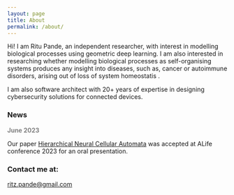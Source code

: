 ```yaml
---
layout: page
title: About
permalink: /about/
---
```


Hi! I am Ritu Pande, an independent researcher, with interest in modelling biological processes using geometric deep learning. I am also interested in researching  whether modelling biological processes as self-organising systems produces any insight into diseases, such as, cancer or autoimmune disorders, arising out of loss of system homeostatis . 

I am also software architect with 20+ years of expertise in designing cybersecurity solutions for connected devices. 

### News

<span style="color:gray"> <b> June 2023 </b></span>  
  
Our paper [Hierarchical Neural Cellular Automata]() was accepted at ALife conference 2023 for an oral presentation.  

### Contact me at:

[ritz.pande@gmail.com](mailto:ritz.pande@gmail.com)
